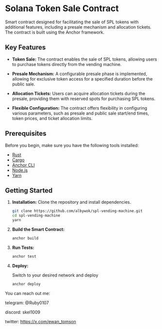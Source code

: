 # Solana Token Sale Contract

Smart contract designed for facilitating the sale of SPL tokens with additional features, including a presale mechanism and allocation tickets. The contract is built using the Anchor framework.
## Key Features

- **Token Sale:** The contract enables the sale of SPL tokens, allowing users to purchase tokens directly from the vending machine.
  
- **Presale Mechanism:** A configurable presale phase is implemented, allowing for exclusive token access for a specified duration before the public sale.

- **Allocation Tickets:** Users can acquire allocation tickets during the presale, providing them with reserved spots for purchasing SPL tokens.

- **Flexible Configuration:** The contract offers flexibility in configuring various parameters, such as presale and public sale start/end times, token prices, and ticket allocation limits.

## Prerequisites

Before you begin, make sure you have the following tools installed:

- [Rust](https://www.rust-lang.org/tools/install)
- [Cargo](https://doc.rust-lang.org/cargo/getting-started/installation.html)
- [Anchor CLI](https://project-serum.github.io/anchor/getting-started/installation.html)
- [Node.js](https://nodejs.org/en/download/)
- [Yarn](https://yarnpkg.com/getting-started/install)

## Getting Started

1. **Installation:** Clone the repository and install dependencies.

   ```bash
   git clone https://github.com/albywok/spl-vending-machine.git
   cd spl-vending-machine
   yarn
   ```

2. **Build the Smart Contract:**

   ```bash
   anchor build
   ```

3. **Run Tests:**

   ```bash
   anchor test
   ```

4. **Deploy:**

   Switch to your desired network and deploy
   ```bash
   anchor deploy
   ```

You can reach out me:

telegram: @Ruby0107

discord: skel1009

twitter: https://x.com/ewan_tomson
